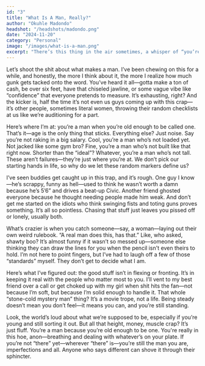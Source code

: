 ```yaml
---
id: "3"
title: "What Is A Man, Really?"
author: "Okuhle Madondo"
headshot: "/headshots/madondo.png"
date: "2024-11-20"
category: "Personal"
image: "/images/what-is-a-man.png"
excerpt: "There’s this thing in the air sometimes, a whisper of “you’re not cutting it.” Hits guys I know hard, even the solid ones. Life’s too messy for that, though—you’re here, you’re doing you. That’s the piece that sticks. Hope the boys enjoy this."
---
```


Let’s shoot the shit about what makes a man. I’ve been chewing on this for a while, and honestly, the more I think about it, the more I realize how much gunk gets tacked onto the word. You’ve heard it all—gotta make a ton of cash, be over six feet, have that chiseled jawline, or some vague vibe like “confidence” that everyone pretends to measure. It’s exhausting, right? And the kicker is, half the time it’s not even us guys coming up with this crap—it’s other people, sometimes literal women, throwing their random checklists at us like we’re auditioning for a part.

Here’s where I’m at: you’re a man when you’re old enough to be called one. That’s it—age is the only thing that sticks. Everything else? Just noise. Say you’re not raking in a big salary. Cool, you’re a man who’s not loaded yet. Not jacked like some gym bro? Fine, you’re a man who’s not built like that right now. Shorter than the “ideal”? Whatever, you’re a man who’s not tall. These aren’t failures—they’re just where you’re at. We don’t pick our starting hands in life, so why do we let these random markers define us?

I’ve seen buddies get caught up in this trap, and it’s rough. One guy I know—he’s scrappy, funny as hell—used to think he wasn’t worth a damn because he’s 5’6” and drives a beat-up Civic. Another friend ghosted everyone because he thought needing people made him weak. And don’t get me started on the idiots who think swinging fists and toting guns proves something. It’s all so pointless. Chasing that stuff just leaves you pissed off or lonely, usually both.

What’s crazier is when you catch someone—say, a woman—laying out their own weird rulebook. “A real man does this, has that.” Like, who asked, shawty boo? It’s almost funny if it wasn’t so messed up—someone else thinking they can draw the lines for you when the pencil isn't even theirs to hold. I’m not here to point fingers, but I’ve had to laugh off a few of those “standards” myself. They don’t get to decide what I am.

Here’s what I’ve figured out: the good stuff isn’t in flexing or fronting. It’s in keeping it real with the people who matter most to you. I’ll vent to my best friend over a call or get choked up with my girl when shit hits the fan—not because I’m soft, but because I’m solid enough to handle it. That whole “stone-cold mystery man” thing? It’s a movie trope, not a life. Being steady doesn’t mean you don’t feel—it means you can, and you’re still standing.

Look, the world’s loud about what we’re supposed to be, especially if you’re young and still sorting it out. But all that height, money, muscle crap? It’s just fluff. You’re a man because you’re old enough to be one. You're really in this hoe, anon—breathing and dealing with whatever’s on your plate. If you’re not “there” yet—wherever “there” is—you’re still the man you are, imperfections and all. Anyone who says different can shove it through their sphincter.